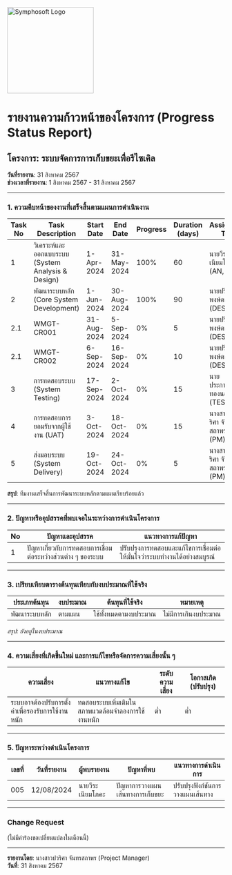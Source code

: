 <img src="https://www.symphosoft.com/logo/symphosoftLogo.png" alt="Symphosoft Logo" width="200"/>

# รายงานความก้าวหน้าของโครงการ (Progress Status Report)

## โครงการ: ระบบจัดการการเก็บขยะเพื่อรีไซเคิล
**วันที่รายงาน**: 31 สิงหาคม 2567  
**ช่วงเวลาที่รายงาน**: 1 สิงหาคม 2567 - 31 สิงหาคม 2567

---

### 1. ความคืบหน้าของงานที่เสร็จสิ้นตามแผนการดำเนินงาน  

| Task No | Task Description                                   | Start Date  | End Date    | Progress | Duration (days) | Assigned To                              | Apr 2024 | May 2024 | Jun 2024 | Jul 2024 | Aug 2024 | Sep 2024 | Oct 2024 |
|---------|-----------------------------------------------------|-------------|-------------|----------|-----------------|------------------------------------------|----------|----------|----------|----------|----------|----------|----------|
| 1       | วิเคราะห์และออกแบบระบบ (System Analysis & Design) | 1-Apr-2024  | 31-May-2024 | 100%     | 60              | นายวีระ เนียมโภคะ (AN, TL)              | ██████   | ██████   |          |          |          |          |          |
| 2       | พัฒนาระบบหลัก (Core System Development)            | 1-Jun-2024  | 30-Aug-2024 | 100%     | 90              | นายปริญญา พงษ์ดนตรี (DES, PR)           |          |          | ██████   | ██████   | ██████   |          |          |
| 2.1     | WMGT-CR001                                          | 31-Aug-2024 | 5-Sep-2024  | 0%       | 5               | นายปริญญา พงษ์ดนตรี (DES, PR)           |          |          |          |          |          | █        |          |
| 2.1     | WMGT-CR002                                          | 6-Sep-2024  | 16-Sep-2024 | 0%       | 10              | นายปริญญา พงษ์ดนตรี (DES, PR)           |          |          |          |          |          | ██       |          |
| 3       | การทดสอบระบบ (System Testing)                      | 17-Sep-2024 | 2-Oct-2024  | 0%       | 15              | นายประกาศิต ทองนอก (TESTER)             |          |          |          |          |          | ███      |          |
| 4       | การทดสอบการยอมรับจากผู้ใช้งาน (UAT)               | 3-Oct-2024  | 18-Oct-2024 | 0%       | 15              | นางสาวปวริศา จันทรสถาพร (PM)           |          |          |          |          |          |          | ███      |
| 5       | ส่งมอบระบบ (System Delivery)                       | 19-Oct-2024 | 24-Oct-2024 | 0%       | 5               | นางสาวปวริศา จันทรสถาพร (PM)           |          |          |          |          |          |          | █        |  


**สรุป**: ทีมงานเสร็จสิ้นการพัฒนาระบบหลักตามแผนเรียบร้อยแล้ว  

---

### 2. ปัญหาหรืออุปสรรคที่พบเจอในระหว่างการดำเนินโครงการ  

| No | ปัญหาและอุปสรรค                                     | แนวทางการแก้ปัญหา                                       |
|----|------------------------------------------------------|--------------------------------------------------------|
| 1  | ปัญหาเกี่ยวกับการทดสอบการเชื่อมต่อระหว่างส่วนต่าง ๆ ของระบบ | ปรับปรุงการทดสอบและแก้ไขการเชื่อมต่อให้มั่นใจว่าระบบทำงานได้อย่างสมบูรณ์ |  

---

### 3. เปรียบเทียบตารางต้นทุนเทียบกับงบประมาณที่ใช้จริง  

| ประเภทต้นทุน | งบประมาณ | ต้นทุนที่ใช้จริง | หมายเหตุ |
|---------------|----------|----------------|---------|
| พัฒนาระบบหลัก | ตามแผน | ใช้ทั้งหมดตามงบประมาณ | ไม่มีการเกินงบประมาณ |  

*สรุป: ยังอยู่ในงบประมาณ*  

---

### 4. ความเสี่ยงที่เกิดขึ้นใหม่ และการแก้ไขหรือจัดการความเสี่ยงนั้น ๆ  

| ความเสี่ยง | แนวทางแก้ไข | ระดับความเสี่ยง | โอกาสเกิด (ปรับปรุง) |
|------------|-------------|-----------------|--------------------|
| ระบบอาจต้องปรับการตั้งค่าเพื่อรองรับการใช้งานหนัก | ทดสอบระบบเพิ่มเติมในสภาพแวดล้อมจำลองการใช้งานหนัก | ต่ำ | ต่ำ |  

---

### 5. ปัญหาระหว่างดำเนินโครงการ  

| เลขที่ | วันที่รายงาน | ผู้พบรายงาน | ปัญหาที่พบ | แนวทางการดำเนินการ |
|--------|--------------|-------------|------------|---------------------|
| 005    | 12/08/2024   | นายวีระ เนียมโภคะ | ปัญหาการวางแผนเส้นทางการเก็บขยะ | ปรับปรุงฟังก์ชันการวางแผนเส้นทาง |  

---

### Change Request  

(ไม่มีคำร้องขอเปลี่ยนแปลงในเดือนนี้)  

---

**รายงานโดย**: นางสาวปวริศา จันทรสถาพร (Project Manager)  
**วันที่**: 31 สิงหาคม 2567
